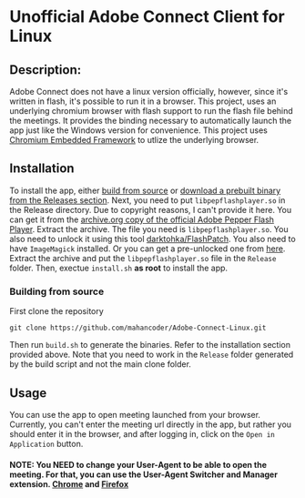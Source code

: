 # Unofficial Adobe Connect Client for Linux
## Description:
Adobe Connect does not have a linux version officially, however, since it's written in flash, it's possible to run it in a browser. This project, uses an underlying chromium browser with flash support to run the flash file behind the meetings. It provides the binding necessary to automatically launch the app just like the Windows version for convenience.
This project uses [Chromium Embedded Framework](https://github.com/chromiumembedded) to utlize the underlying browser.
## Installation
To install the app, either [build from source](#building-from-source) or [download a prebuilt binary from the Releases section](https://github.com/mahancoder/Adobe-Connect-Linux/releases). Next, you need to put `libpepflashplayer.so` in the Release directory. Due to copyright reasons, I can't provide it here. You can get it from the [archive.org copy of the official Adobe Pepper Flash Player](https://web.archive.org/web/20210101005931/https://fpdownload.adobe.com/pub/flashplayer/pdc/32.0.0.465/flash_player_ppapi_linux.x86_64.tar.gz). Extract the archive. The file you need is `libpepflashplayer.so`. You also need to unlock it using this tool [darktohka/FlashPatch](https://github.com/darktohka/FlashPatch). You also need to have `ImageMagick` installed. Or you can get a pre-unlocked one from [here](https://github.com/mahancoder/Patched-Flash/releases/tag/v32). Extract the archive and put the `libpepflashplayer.so` file in the `Release` folder. Then, exectue `install.sh` **as root** to install the app.
### Building from source
First clone the repository
```
git clone https://github.com/mahancoder/Adobe-Connect-Linux.git
```
Then run `build.sh` to generate the binaries. Refer to the installation section provided above. Note that you need to work in the `Release` folder generated by the build script and not the main clone folder.
## Usage
You can use the app to open meeting launched from your browser. Currently, you can't enter the meeting url directly in the app, but rather you should enter it in the browser, and after logging in, click on the `Open in Application` button.
#### **NOTE:** You NEED to change your User-Agent to be able to open the meeting. For that, you can use the User-Agent Switcher and Manager extension. [Chrome](https://chrome.google.com/webstore/detail/user-agent-switcher-and-m/bhchdcejhohfmigjafbampogmaanbfkg) and [Firefox](https://addons.mozilla.org/en-US/firefox/addon/user-agent-string-switcher/)
